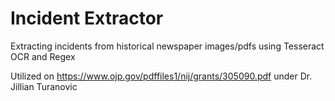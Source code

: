# Incident Extractor

Extracting incidents from historical newspaper images/pdfs using Tesseract OCR and Regex 

Utilized on https://www.ojp.gov/pdffiles1/nij/grants/305090.pdf under Dr. Jillian Turanovic
